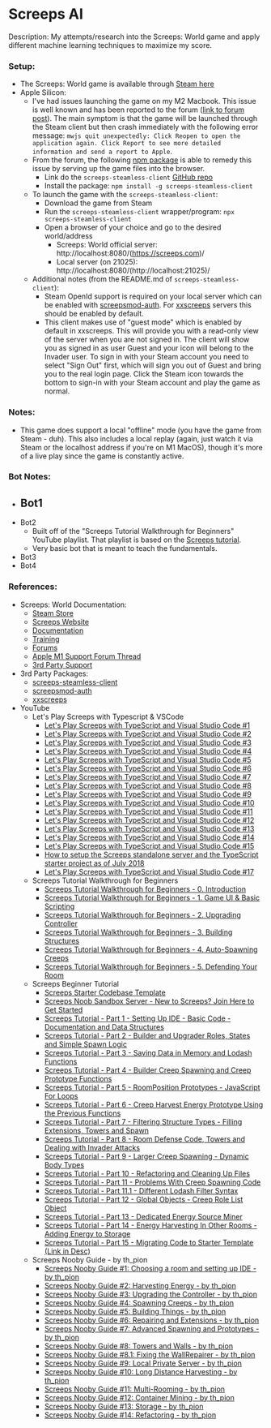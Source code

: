 # Screeps AI

Description: My attempts/research into the Screeps: World game and apply different machine learning techniques to maximize my score.


### Setup:

 - The Screeps: World game is available through [Steam here](https://store.steampowered.com/app/464350/Screeps_World/)
 - Apple Silicon:
     - I've had issues launching the game on my M2 Macbook. This issue is well known and has been reported to the forum ([link to forum post](https://screeps.com/forum/topic/3131/crashing-on-m1-macs/19)). The main symptom is that the game will be launched through the Steam client but then crash immediately with the following error message: `mwjs quit unexpectedly: Click Reopen to open the application again. Click Report to see more detailed information and send a report to Apple`.
     - From the forum, the following [npm package](https://www.npmjs.com/package/screeps-steamless-client) is able to remedy this issue by serving up the game files into the browser.
         - Link do the `screeps-steamless-client` [GitHub repo](https://github.com/laverdet/screeps-steamless-client)
         - Install the package: `npm install -g screeps-steamless-client`
     - To launch the game with the `screeps-steamless-client`:
         - Download the game from Steam
         - Run the `screeps-steamless-client` wrapper/program: `npx screeps-steamless-client`
         - Open a browser of your choice and go to the desired world/address
             - Screeps: World official server: http://localhost:8080/(https://screeps.com)/
             - Local server (on 21025): http://localhost:8080/(http://localhost:21025)/
     - Additional notes (from the README.md of `screeps-steamless-client`):
         - Steam OpenId support is required on your local server which can be enabled with [screepsmod-auth](https://github.com/ScreepsMods/screepsmod-auth). For [xxscreeps](https://github.com/laverdet/xxscreeps/) servers this should be enabled by default.
         - This client makes use of "guest mode" which is enabled by default in xxscreeps. This will provide you with a read-only view of the server when you are not signed in. The client will show you as signed in as user Guest and your icon will belong to the Invader user. To sign in with your Steam account you need to select "Sign Out" first, which will sign you out of Guest and bring you to the real login page. Click the Steam icon towards the bottom to sign-in with your Steam account and play the game as normal.


### Notes:

 - This game does support a local "offline" mode (you have the game from Steam - duh). This also includes a local replay (again, just watch it via Steam or the localhost address if you're on M1 MacOS), though it's more of a live play since the game is constantly active.


### Bot Notes:

 - Bot1
     - 
 - Bot2
     - Built off of the "Screeps Tutorial Walkthrough for Beginners" YouTube playlist. That playlist is based on the [Screeps tutorial](https://screeps.com/a/#!/sim/tutorial).
     - Very basic bot that is meant to teach the fundamentals.
 - Bot3
 - Bot4


### References:

 - Screeps: World Documentation:
     - [Steam Store](https://store.steampowered.com/app/464350/Screeps_World/)
     - [Screeps Website](https://screeps.com/a/)
     - [Documentation](https://docs.screeps.com/)
     - [Training](https://screeps.com/a/#!/sim)
     - [Forums](https://screeps.com/forum/)
     - [Apple M1 Support Forum Thread](https://screeps.com/forum/topic/3131/crashing-on-m1-macs/19)
     - [3rd Party Support](https://docs.screeps.com/third-party.html)
 - 3rd Party Packages:
     - [screeps-steamless-client](https://github.com/laverdet/screeps-steamless-client)
     - [screepsmod-auth](https://github.com/ScreepsMods/screepsmod-auth)
     - [xxscreeps](https://github.com/laverdet/xxscreeps/)
 - YouTube
     - Let's Play Screeps with Typescript & VSCode
         - [Let's Play Screeps with TypeScript and Visual Studio Code #1](https://www.youtube.com/watch?v=OhBLmkiTZe4&list=PLCRhjmqETCePxmtB2mKScrJB_SCAI6jqw&index=1&ab_channel=KarateSnoopy)
         - [Let's Play Screeps with TypeScript and Visual Studio Code #2](https://www.youtube.com/watch?v=aw24zspvzrQ&list=PLCRhjmqETCePxmtB2mKScrJB_SCAI6jqw&index=3&ab_channel=KarateSnoopy)
         - [Let's Play Screeps with TypeScript and Visual Studio Code #3](https://www.youtube.com/watch?v=ldu_AI7t_5o&list=PLCRhjmqETCePxmtB2mKScrJB_SCAI6jqw&index=3&ab_channel=KarateSnoopy)
         - [Let's Play Screeps with TypeScript and Visual Studio Code #4](https://www.youtube.com/watch?v=skEFSZiIXQ8&list=PLCRhjmqETCePxmtB2mKScrJB_SCAI6jqw&index=4&ab_channel=KarateSnoopy)
         - [Let's Play Screeps with TypeScript and Visual Studio Code #5](https://www.youtube.com/watch?v=xFdqjy43zMw&list=PLCRhjmqETCePxmtB2mKScrJB_SCAI6jqw&index=5&ab_channel=KarateSnoopy)
         - [Let's Play Screeps with TypeScript and Visual Studio Code #6](https://www.youtube.com/watch?v=In1F7eazGNo&list=PLCRhjmqETCePxmtB2mKScrJB_SCAI6jqw&index=6&ab_channel=KarateSnoopy)
         - [Let's Play Screeps with TypeScript and Visual Studio Code #7](https://www.youtube.com/watch?v=6IOG8qLEUiM&list=PLCRhjmqETCePxmtB2mKScrJB_SCAI6jqw&index=7&ab_channel=KarateSnoopy)
         - [Let's Play Screeps with TypeScript and Visual Studio Code #8](https://www.youtube.com/watch?v=x4tEDDJWdpQ&list=PLCRhjmqETCePxmtB2mKScrJB_SCAI6jqw&index=8&ab_channel=KarateSnoopy)
         - [Let's Play Screeps with TypeScript and Visual Studio Code #9](https://www.youtube.com/watch?v=1VQXysf4YcM&list=PLCRhjmqETCePxmtB2mKScrJB_SCAI6jqw&index=9&ab_channel=KarateSnoopy)
         - [Let's Play Screeps with TypeScript and Visual Studio Code #10](https://www.youtube.com/watch?v=KAAsZMyEK2M&list=PLCRhjmqETCePxmtB2mKScrJB_SCAI6jqw&index=10&ab_channel=KarateSnoopy)
         - [Let's Play Screeps with TypeScript and Visual Studio Code #11](https://www.youtube.com/watch?v=KziQ5nmIJQ0&list=PLCRhjmqETCePxmtB2mKScrJB_SCAI6jqw&index=11&ab_channel=KarateSnoopy)
         - [Let's Play Screeps with TypeScript and Visual Studio Code #12](https://www.youtube.com/watch?v=uRwY4QQOMmw&list=PLCRhjmqETCePxmtB2mKScrJB_SCAI6jqw&index=12&ab_channel=KarateSnoopy)
         - [Let's Play Screeps with TypeScript and Visual Studio Code #13](https://www.youtube.com/watch?v=o14uEV93Qus&list=PLCRhjmqETCePxmtB2mKScrJB_SCAI6jqw&index=13&ab_channel=KarateSnoopy)
         - [Let's Play Screeps with TypeScript and Visual Studio Code #14](https://www.youtube.com/watch?v=8V6QhkfS4Uc&list=PLCRhjmqETCePxmtB2mKScrJB_SCAI6jqw&index=14&ab_channel=KarateSnoopy)
         - [Let's Play Screeps with TypeScript and Visual Studio Code #15](https://www.youtube.com/watch?v=kY2n-ubHWps&list=PLCRhjmqETCePxmtB2mKScrJB_SCAI6jqw&index=15&ab_channel=KarateSnoopy)
         - [How to setup the Screeps standalone server and the TypeScript starter project as of July 2018](https://www.youtube.com/watch?v=UpPGEHSPJKo&list=PLCRhjmqETCePxmtB2mKScrJB_SCAI6jqw&index=16&ab_channel=KarateSnoopy)
         - [Let's Play Screeps with TypeScript and Visual Studio Code #17](https://www.youtube.com/watch?v=93SJcCm3oNU&list=PLCRhjmqETCePxmtB2mKScrJB_SCAI6jqw&index=17&ab_channel=KarateSnoopy)
     - Screeps Tutorial Walkthrough for Beginners
         - [Screeps Tutorial Walkthrough for Beginners - 0. Introduction](https://www.youtube.com/watch?v=dWP3VRKmV4Q&list=PL1m2M8LQlzfKndesWcReHzj9-zq1qP2CG&index=1&ab_channel=LearnCodeByGaming)
         - [Screeps Tutorial Walkthrough for Beginners - 1. Game UI & Basic Scripting](https://www.youtube.com/watch?v=OacP_hyKs0c&list=PL1m2M8LQlzfKndesWcReHzj9-zq1qP2CG&index=2&pp=iAQB&ab_channel=LearnCodeByGaming)
         - [Screeps Tutorial Walkthrough for Beginners - 2. Upgrading Controller](https://www.youtube.com/watch?v=HCSiOBFDGnQ&list=PL1m2M8LQlzfKndesWcReHzj9-zq1qP2CG&index=3&ab_channel=LearnCodeByGaming)
         - [Screeps Tutorial Walkthrough for Beginners - 3. Building Structures](https://www.youtube.com/watch?v=66tS8FAeAhI&list=PL1m2M8LQlzfKndesWcReHzj9-zq1qP2CG&index=4&ab_channel=LearnCodeByGaming)
         - [Screeps Tutorial Walkthrough for Beginners - 4. Auto-Spawning Creeps](https://www.youtube.com/watch?v=MbVdyt6D0RA&list=PL1m2M8LQlzfKndesWcReHzj9-zq1qP2CG&index=5&ab_channel=LearnCodeByGaming)
         - [Screeps Tutorial Walkthrough for Beginners - 5. Defending Your Room](https://www.youtube.com/watch?v=ZFLAWjHOPiQ&list=PL1m2M8LQlzfKndesWcReHzj9-zq1qP2CG&index=6&ab_channel=LearnCodeByGaming)
     - Screeps Beginner Tutorial
         - [Screeps Starter Codebase Template](https://www.youtube.com/watch?v=N7KMOG8C5vA&list=PLw9di5JwI6p-HUP0yPUxciaEjrsFb2kR2&index=1&ab_channel=AtannerGaming)
         - [Screeps Noob Sandbox Server - New to Screeps? Join Here to Get Started](https://www.youtube.com/watch?v=CMyeMl0Q3dc&list=PLw9di5JwI6p-HUP0yPUxciaEjrsFb2kR2&index=3&ab_channel=AtannerGaming)
         - [Screeps Tutorial - Part 1 - Setting Up IDE - Basic Code - Documentation and Data Structures](https://www.youtube.com/watch?v=iir-tX10tHM&list=PLw9di5JwI6p-HUP0yPUxciaEjrsFb2kR2&index=4&ab_channel=AtannerGaming)
         - [Screeps Tutorial - Part 2 - Builder and Upgrader Roles, States and Simple Spawn Logic](https://www.youtube.com/watch?v=3wjBZMLSp7g&list=PLw9di5JwI6p-HUP0yPUxciaEjrsFb2kR2&index=4&ab_channel=AtannerGaming)
         - [Screeps Tutorial - Part 3 - Saving Data in Memory and Lodash Functions](https://www.youtube.com/watch?v=Cywgw2xY2Xs&list=PLw9di5JwI6p-HUP0yPUxciaEjrsFb2kR2&index=5&ab_channel=AtannerGaming)
         - [Screeps Tutorial - Part 4 - Builder Creep Spawning and Creep Prototype Functions](https://www.youtube.com/watch?v=PO_QdM9gXm8&list=PLw9di5JwI6p-HUP0yPUxciaEjrsFb2kR2&index=7&ab_channel=AtannerGaming)
         - [Screeps Tutorial - Part 5 - RoomPosition Prototypes - JavaScript For Loops](https://www.youtube.com/watch?v=I2L5kzDZoTw&list=PLw9di5JwI6p-HUP0yPUxciaEjrsFb2kR2&index=7&ab_channel=AtannerGaming)
         - [Screeps Tutorial - Part 6 - Creep Harvest Energy Prototype Using the Previous Functions](https://www.youtube.com/watch?v=Y_o-ievkLNM&list=PLw9di5JwI6p-HUP0yPUxciaEjrsFb2kR2&index=8&ab_channel=AtannerGaming)
         - [Screeps Tutorial - Part 7 - Filtering Structure Types - Filling Extensions, Towers and Spawn](https://www.youtube.com/watch?v=PLlLUbDrQ8E&list=PLw9di5JwI6p-HUP0yPUxciaEjrsFb2kR2&index=9&ab_channel=AtannerGaming)
         - [Screeps Tutorial - Part 8 - Room Defense Code, Towers and Dealing with Invader Attacks](https://www.youtube.com/watch?v=T3m7Ds1f79U&list=PLw9di5JwI6p-HUP0yPUxciaEjrsFb2kR2&index=10&ab_channel=AtannerGaming)
         - [Screeps Tutorial - Part 9 - Larger Creep Spawning - Dynamic Body Types](https://www.youtube.com/watch?v=YMMEZReFRuM&list=PLw9di5JwI6p-HUP0yPUxciaEjrsFb2kR2&index=11&ab_channel=AtannerGaming)
         - [Screeps Tutorial - Part 10 - Refactoring and Cleaning Up Files](https://www.youtube.com/watch?v=h8ngTNSlblQ&list=PLw9di5JwI6p-HUP0yPUxciaEjrsFb2kR2&index=12&ab_channel=AtannerGaming)
         - [Screeps Tutorial - Part 11 - Problems With Creep Spawning Code](https://www.youtube.com/watch?v=nXBzLhMX2LQ&list=PLw9di5JwI6p-HUP0yPUxciaEjrsFb2kR2&index=13&ab_channel=AtannerGaming)
         - [Screeps Tutorial - Part 11.1 - Different Lodash Filter Syntax](https://www.youtube.com/watch?v=WaDaF3BHjLw&list=PLw9di5JwI6p-HUP0yPUxciaEjrsFb2kR2&index=14&ab_channel=AtannerGaming)
         - [Screeps Tutorial - Part 12 - Global Objects - Creep Role List Object](https://www.youtube.com/watch?v=35sEzmvKHw4&list=PLw9di5JwI6p-HUP0yPUxciaEjrsFb2kR2&index=15&ab_channel=AtannerGaming)
         - [Screeps Tutorial - Part 13 - Dedicated Energy Source Miner](https://www.youtube.com/watch?v=14d0vILkCXo&list=PLw9di5JwI6p-HUP0yPUxciaEjrsFb2kR2&index=16&ab_channel=AtannerGaming)
         - [Screeps Tutorial - Part 14 - Energy Harvesting In Other Rooms - Adding Energy to Storage](https://www.youtube.com/watch?v=YIS6G6Y3s0E&list=PLw9di5JwI6p-HUP0yPUxciaEjrsFb2kR2&index=17&ab_channel=AtannerGaming)
         - [Screeps Tutorial - Part 15 - Migrating Code to Starter Template (Link in Desc)](https://www.youtube.com/watch?v=zzBx2btmeJg&list=PLw9di5JwI6p-HUP0yPUxciaEjrsFb2kR2&index=18&ab_channel=AtannerGaming)
     - Screeps Nooby Guide - by th_pion
         - [Screeps Nooby Guide #1: Choosing a room and setting up IDE - by th_pion](https://www.youtube.com/watch?v=edBMmOAfJ-Q&list=PL0EZQ169YGlor5rzeJEYYPE3tGYT2zGT2&index=1&ab_channel=th_pion)
         - [Screeps Nooby Guide #2: Harvesting Energy - by th_pion](https://www.youtube.com/watch?v=8woEL3hQeNY&list=PL0EZQ169YGlor5rzeJEYYPE3tGYT2zGT2&index=2&ab_channel=th_pion)
         - [Screeps Nooby Guide #3: Upgrading the Controller - by th_pion](https://www.youtube.com/watch?v=GCnwbNW6Y5k&list=PL0EZQ169YGlor5rzeJEYYPE3tGYT2zGT2&index=3&ab_channel=th_pion)
         - [Screeps Nooby Guide #4: Spawning Creeps - by th_pion](https://www.youtube.com/watch?v=vlVSwfM1sR8&list=PL0EZQ169YGlor5rzeJEYYPE3tGYT2zGT2&index=4&ab_channel=th_pion)
         - [Screeps Nooby Guide #5: Building Things - by th_pion](https://www.youtube.com/watch?v=prmhEdyFK1A&list=PL0EZQ169YGlor5rzeJEYYPE3tGYT2zGT2&index=5&ab_channel=th_pion)
         - [Screeps Nooby Guide #6: Repairing and Extensions - by th_pion](https://www.youtube.com/watch?v=T1iTp5Av6ls&list=PL0EZQ169YGlor5rzeJEYYPE3tGYT2zGT2&index=6&ab_channel=th_pion)
         - [Screeps Nooby Guide #7: Advanced Spawning and Prototypes - by th_pion](https://www.youtube.com/watch?v=MAeO44aBgw8&list=PL0EZQ169YGlor5rzeJEYYPE3tGYT2zGT2&index=7&ab_channel=th_pion)
         - [Screeps Nooby Guide #8: Towers and Walls - by th_pion](https://www.youtube.com/watch?v=1UB0h468A8M&list=PL0EZQ169YGlor5rzeJEYYPE3tGYT2zGT2&index=8&ab_channel=th_pion)
         - [Screeps Nooby Guide #8.1: Fixing the WallRepairer - by th_pion](https://www.youtube.com/watch?v=XgCBdF1BBdE&list=PL0EZQ169YGlor5rzeJEYYPE3tGYT2zGT2&index=9&ab_channel=th_pion)
         - [Screeps Nooby Guide #9: Local Private Server - by th_pion](https://www.youtube.com/watch?v=KK7Cnum6DUc&list=PL0EZQ169YGlor5rzeJEYYPE3tGYT2zGT2&index=10&ab_channel=th_pion)
         - [Screeps Nooby Guide #10: Long Distance Harvesting - by th_pion](https://www.youtube.com/watch?v=BiIDH2Ui8L8&list=PL0EZQ169YGlor5rzeJEYYPE3tGYT2zGT2&index=11&ab_channel=th_pion)
         - [Screeps Nooby Guide #11: Multi-Rooming - by th_pion](https://www.youtube.com/watch?v=b_dn8a7xvec&list=PL0EZQ169YGlor5rzeJEYYPE3tGYT2zGT2&index=12&ab_channel=th_pion)
         - [Screeps Nooby Guide #12: Container Mining - by th_pion](https://www.youtube.com/watch?v=XyRQDmZWPDU&list=PL0EZQ169YGlor5rzeJEYYPE3tGYT2zGT2&index=13&ab_channel=th_pion)
         - [Screeps Nooby Guide #13: Storage - by th_pion](https://www.youtube.com/watch?v=lYzJC7dAGec&list=PL0EZQ169YGlor5rzeJEYYPE3tGYT2zGT2&index=14&ab_channel=th_pion)
         - [Screeps Nooby Guide #14: Refactoring - by th_pion](https://www.youtube.com/watch?v=6b-ZZ6bROWI&list=PL0EZQ169YGlor5rzeJEYYPE3tGYT2zGT2&index=15&ab_channel=th_pion)